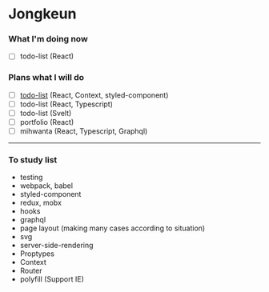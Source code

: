 # Jongkeun

### What I'm doing now

- [ ] todo-list (React)

### Plans what I will do

- [ ] [todo-list](https://github.com/Jongkeun/ToDoList-react) (React, Context, styled-component)
- [ ] todo-list (React, Typescript)
- [ ] todo-list (Svelt)
- [ ] portfolio (React)
- [ ] mihwanta (React, Typescript, Graphql)

---

### To study list

- testing
- webpack, babel
- styled-component
- redux, mobx
- hooks
- graphql
- page layout (making many cases according to situation)
- svg
- server-side-rendering
- Proptypes
- Context
- Router
- polyfill (Support IE)
